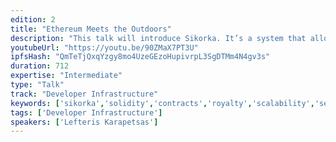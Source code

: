 ```yaml
---
edition: 2
title: "Ethereum Meets the Outdoors"
description: "This talk will introduce Sikorka. It’s a system that allows smarts contracts to be deployed out in the open air. Users can interact with smart contracts deployed around them or deploy their own. We will see how Sikorka works, some of its use cases, the work done so far and what remains to be done."
youtubeUrl: "https://youtu.be/90ZMaX7PT3U"
ipfsHash: "QmTeTjQxqYzgy8mo4UzeGEzoHupivrpL3SgDTMm4N4gv3s"
duration: 712
expertise: "Intermediate"
type: "Talk"
track: "Developer Infrastructure"
keywords: ['sikorka','solidity','contracts','royalty','scalability','security','api','presence','real-world','interactive','light client','app','maps']
tags: ['Developer Infrastructure']
speakers: ['Lefteris Karapetsas']
---
```

